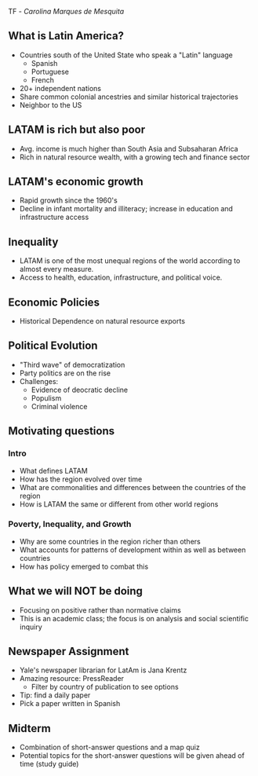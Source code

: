TF - _Carolina Marques de Mesquita_
## What is Latin America?
- Countries south of the United State who speak a "Latin" language
	- Spanish
	- Portuguese
	- French
- 20+ independent nations
- Share common colonial ancestries and similar historical trajectories
- Neighbor to the US

## LATAM is rich but also poor
- Avg. income is much higher than South Asia and Subsaharan Africa
- Rich in natural resource wealth, with a growing tech and finance sector

## LATAM's economic growth
- Rapid growth since the 1960's
- Decline in infant mortality and illiteracy; increase in education and infrastructure access

## Inequality
- LATAM is one of the most unequal regions of the world according to almost every measure.
- Access to health, education, infrastructure, and political voice.

## Economic Policies
* Historical Dependence on natural resource exports

## Political Evolution
- "Third wave" of democratization
- Party politics are on the rise
- Challenges:
	- Evidence of deocratic decline
	- Populism
	- Criminal violence

## Motivating questions
### Intro
- What defines LATAM
- How has the region evolved over time
- What are commonalities and differences between the countries of the region
- How is LATAM the same or different from other world regions

### Poverty, Inequality, and Growth
- Why are some countries in the region richer than others
- What accounts for patterns of development within as well as between countries
- How has policy emerged to combat this

## What we will NOT be doing
- Focusing on positive rather than normative claims
- This is an academic class; the focus is on analysis and social scientific inquiry

## Newspaper Assignment
* Yale's newspaper librarian for LatAm is Jana Krentz
* Amazing resource: PressReader
	* Filter by country of publication to see options
* Tip: find a daily paper
* Pick a paper written in Spanish

## Midterm
- Combination of short-answer questions and a map quiz
- Potential topics for the short-answer questions will be given ahead of time (study guide)


